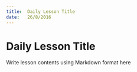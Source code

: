 ```yaml
---
title:  Daily Lesson Title
date:   26/8/2016
---
```


# Daily Lesson Title

Write lesson contents using Markdown format here